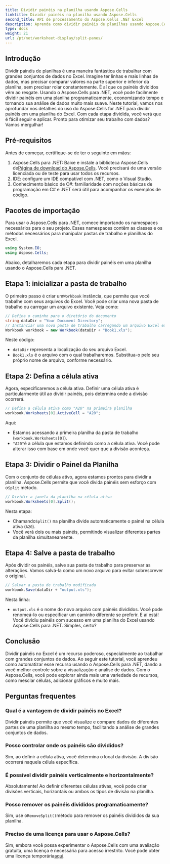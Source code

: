 ```yaml
---
title: Dividir painéis na planilha usando Aspose.Cells
linktitle: Dividir painéis na planilha usando Aspose.Cells
second_title: API de processamento do Aspose.Cells .NET Excel
description: Aprenda como dividir painéis de planilhas usando Aspose.Cells para .NET em um guia passo a passo. Perfeito para análise de dados aprimorada e personalização de visualização.
type: docs
weight: 21
url: /pt/net/worksheet-display/split-panes/
---
```

## Introdução
Dividir painéis de planilhas é uma maneira fantástica de trabalhar com grandes conjuntos de dados no Excel. Imagine ter linhas e mais linhas de dados, mas precisar comparar valores na parte superior e inferior da planilha, sem precisar rolar constantemente. É aí que os painéis divididos vêm ao resgate. Usando o Aspose.Cells para .NET, você pode facilmente dividir painéis em uma planilha programaticamente, economizando tempo e tornando sua análise de dados muito mais suave.
Neste tutorial, vamos nos aprofundar nos detalhes do uso do Aspose.Cells for .NET para dividir painéis em uma planilha do Excel. Com cada etapa dividida, você verá que é fácil seguir e aplicar. Pronto para otimizar seu trabalho com dados? Vamos mergulhar!
## Pré-requisitos
Antes de começar, certifique-se de ter o seguinte em mãos:
1. Aspose.Cells para .NET: Baixe e instale a biblioteca Aspose.Cells de[Página de download do Aspose.Cells](https://releases.aspose.com/cells/net/). Você precisará de uma versão licenciada ou de teste para usar todos os recursos.
2. IDE: configure um IDE compatível com .NET, como o Visual Studio.
3. Conhecimento básico de C#: familiaridade com noções básicas de programação em C# e .NET será útil para acompanhar os exemplos de código.
## Pacotes de importação
Para usar o Aspose.Cells para .NET, comece importando os namespaces necessários para o seu projeto. Esses namespaces contêm as classes e os métodos necessários para manipular pastas de trabalho e planilhas do Excel.
```csharp
using System.IO;
using Aspose.Cells;
```
Abaixo, detalharemos cada etapa para dividir painéis em uma planilha usando o Aspose.Cells para .NET.
## Etapa 1: inicializar a pasta de trabalho
 O primeiro passo é criar um`Workbook` instância, que permite que você trabalhe com seus arquivos do Excel. Você pode criar uma nova pasta de trabalho ou carregar um arquivo existente. Veja como:
```csharp
// Defina o caminho para o diretório do documento
string dataDir = "Your Document Directory";
// Instanciar uma nova pasta de trabalho carregando um arquivo Excel existente
Workbook workbook = new Workbook(dataDir + "Book1.xls");
```
Neste código:
- `dataDir` representa a localização do seu arquivo Excel.
- `Book1.xls` é o arquivo com o qual trabalharemos. Substitua-o pelo seu próprio nome de arquivo, conforme necessário.
## Etapa 2: Defina a célula ativa
Agora, especificaremos a célula ativa. Definir uma célula ativa é particularmente útil ao dividir painéis, pois determina onde a divisão ocorrerá.
```csharp
// Defina a célula ativa como "A20" na primeira planilha
workbook.Worksheets[0].ActiveCell = "A20";
```
Aqui:
- Estamos acessando a primeira planilha da pasta de trabalho (`workbook.Worksheets[0]`).
- `"A20"`é a célula que estamos definindo como a célula ativa. Você pode alterar isso com base em onde você quer que a divisão aconteça.
## Etapa 3: Dividir o Painel da Planilha
 Com o conjunto de células ativo, agora estamos prontos para dividir a planilha. Aspose.Cells permite que você divida painéis sem esforço com o`Split` método.
```csharp
// Dividir a janela da planilha na célula ativa
workbook.Worksheets[0].Split();
```
Nesta etapa:
-  Chamando`Split()` na planilha divide automaticamente o painel na célula ativa (`A20`).
- Você verá dois ou mais painéis, permitindo visualizar diferentes partes da planilha simultaneamente.
## Etapa 4: Salve a pasta de trabalho
Após dividir os painéis, salve sua pasta de trabalho para preservar as alterações. Vamos salvá-la como um novo arquivo para evitar sobrescrever o original.
```csharp
// Salvar a pasta de trabalho modificada
workbook.Save(dataDir + "output.xls");
```
Nesta linha:
- `output.xls` é o nome do novo arquivo com painéis divididos. Você pode renomeá-lo ou especificar um caminho diferente se preferir.
E aí está! Você dividiu painéis com sucesso em uma planilha do Excel usando Aspose.Cells para .NET. Simples, certo?
## Conclusão
Dividir painéis no Excel é um recurso poderoso, especialmente ao trabalhar com grandes conjuntos de dados. Ao seguir este tutorial, você aprendeu como automatizar esse recurso usando o Aspose.Cells para .NET, dando a você melhor controle sobre a visualização e análise de dados. Com o Aspose.Cells, você pode explorar ainda mais uma variedade de recursos, como mesclar células, adicionar gráficos e muito mais.
## Perguntas frequentes
### Qual é a vantagem de dividir painéis no Excel?  
Dividir painéis permite que você visualize e compare dados de diferentes partes de uma planilha ao mesmo tempo, facilitando a análise de grandes conjuntos de dados.
### Posso controlar onde os painéis são divididos?  
Sim, ao definir a célula ativa, você determina o local da divisão. A divisão ocorrerá naquela célula específica.
### É possível dividir painéis verticalmente e horizontalmente?  
Absolutamente! Ao definir diferentes células ativas, você pode criar divisões verticais, horizontais ou ambos os tipos de divisão na planilha.
### Posso remover os painéis divididos programaticamente?  
 Sim, use o`RemoveSplit()`método para remover os painéis divididos da sua planilha.
### Preciso de uma licença para usar o Aspose.Cells?  
 Sim, embora você possa experimentar o Aspose.Cells com uma avaliação gratuita, uma licença é necessária para acesso irrestrito. Você pode obter uma licença temporária[aqui](https://purchase.aspose.com/temporary-license/).

